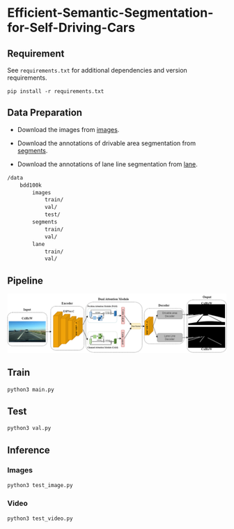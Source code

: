 # Efficient-Semantic-Segmentation-for-Self-Driving-Cars

## Requirement
See `requirements.txt` for additional dependencies and version requirements.

```setup
pip install -r requirements.txt
```


## Data Preparation

- Download the images from [images](https://bdd-data.berkeley.edu/).

- Download the annotations of drivable area segmentation from [segments](https://drive.google.com/file/d/1xy_DhUZRHR8yrZG3OwTQAHhYTnXn7URv/view?usp=sharing). 
- Download the annotations of lane line segmentation from [lane](https://drive.google.com/file/d/1lDNTPIQj_YLNZVkksKM25CvCHuquJ8AP/view?usp=sharing). 

```bash
/data
    bdd100k
        images
            train/
            val/
            test/
        segments
            train/
            val/
        lane
            train/
            val/
```
## Pipeline

<div align=center>
<img src='image\arch.png' width='600'>
</div>

## Train
```python
python3 main.py
```

## Test
```python
python3 val.py
```

## Inference

### Images
```python
python3 test_image.py
```
### Video
```python
python3 test_video.py
```
